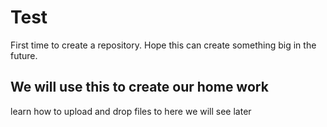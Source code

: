 # Test
First time to create a repository. Hope this can create something big in the future. 
## We will use this to create our home work
learn how to upload and drop files to here
we will see later

